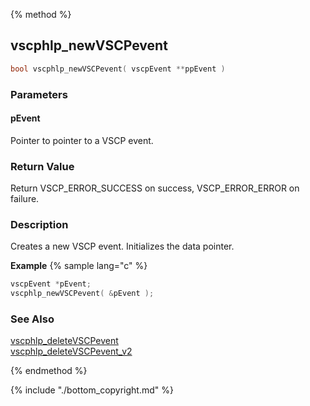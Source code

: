 
{% method %}
## vscphlp_newVSCPevent

```c
bool vscphlp_newVSCPevent( vscpEvent **ppEvent )
```

### Parameters

#### pEvent
Pointer to pointer to a VSCP event.

### Return Value
Return VSCP_ERROR_SUCCESS on success, VSCP_ERROR_ERROR on failure.

### Description
Creates a new VSCP event. Initializes the data pointer.

**Example** {% sample lang="c" %}

```c
vscpEvent *pEvent;
vscphlp_newVSCPevent( &pEvent );
```


### See Also
[vscphlp_deleteVSCPevent](vscphlp_deletevscpevent.md)  
[vscphlp_deleteVSCPevent_v2](vscphlp_deletescpevent_v2.md)

{% endmethod %}

{% include "./bottom_copyright.md" %}